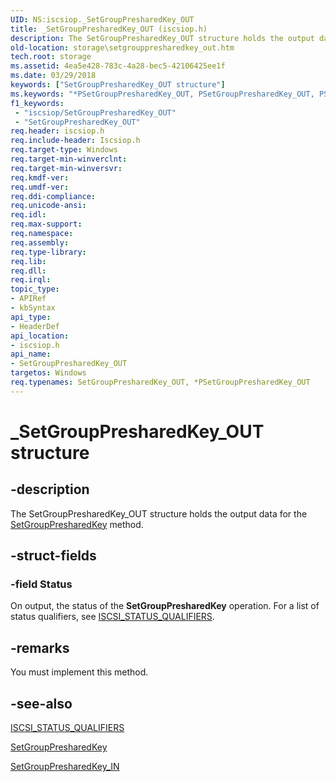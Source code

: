 ```yaml
---
UID: NS:iscsiop._SetGroupPresharedKey_OUT
title: _SetGroupPresharedKey_OUT (iscsiop.h)
description: The SetGroupPresharedKey_OUT structure holds the output data for the SetGroupPresharedKey method.
old-location: storage\setgrouppresharedkey_out.htm
tech.root: storage
ms.assetid: 4ea5e428-783c-4a28-bec5-42106425ee1f
ms.date: 03/29/2018
keywords: ["SetGroupPresharedKey_OUT structure"]
ms.keywords: "*PSetGroupPresharedKey_OUT, PSetGroupPresharedKey_OUT, PSetGroupPresharedKey_OUT structure pointer [Storage Devices], SetGroupPresharedKey_OUT, SetGroupPresharedKey_OUT structure [Storage Devices], _SetGroupPresharedKey_OUT, iscsiop/PSetGroupPresharedKey_OUT, iscsiop/SetGroupPresharedKey_OUT, storage.setgrouppresharedkey_out, structs-iSCSI_81186f6a-bf08-42eb-a3d8-ae195cdd8135.xml"
f1_keywords:
 - "iscsiop/SetGroupPresharedKey_OUT"
 - "SetGroupPresharedKey_OUT"
req.header: iscsiop.h
req.include-header: Iscsiop.h
req.target-type: Windows
req.target-min-winverclnt: 
req.target-min-winversvr: 
req.kmdf-ver: 
req.umdf-ver: 
req.ddi-compliance: 
req.unicode-ansi: 
req.idl: 
req.max-support: 
req.namespace: 
req.assembly: 
req.type-library: 
req.lib: 
req.dll: 
req.irql: 
topic_type:
- APIRef
- kbSyntax
api_type:
- HeaderDef
api_location:
- iscsiop.h
api_name:
- SetGroupPresharedKey_OUT
targetos: Windows
req.typenames: SetGroupPresharedKey_OUT, *PSetGroupPresharedKey_OUT
---
```


# _SetGroupPresharedKey_OUT structure


## -description


The SetGroupPresharedKey_OUT structure holds the output data for the <a href="https://docs.microsoft.com/windows-hardware/drivers/storage/setgrouppresharedkey">SetGroupPresharedKey</a> method.


## -struct-fields




### -field Status

On output, the status of the <b>SetGroupPresharedKey</b> operation. For a list of status qualifiers, see <a href="https://docs.microsoft.com/windows-hardware/drivers/storage/iscsi-status-qualifiers">ISCSI_STATUS_QUALIFIERS</a>. 


## -remarks



You must implement this method.




## -see-also




<a href="https://docs.microsoft.com/windows-hardware/drivers/storage/iscsi-status-qualifiers">ISCSI_STATUS_QUALIFIERS</a>



<a href="https://docs.microsoft.com/windows-hardware/drivers/storage/setgrouppresharedkey">SetGroupPresharedKey</a>



<a href="https://docs.microsoft.com/windows-hardware/drivers/ddi/iscsiop/ns-iscsiop-_setgrouppresharedkey_in">SetGroupPresharedKey_IN</a>
 

 

